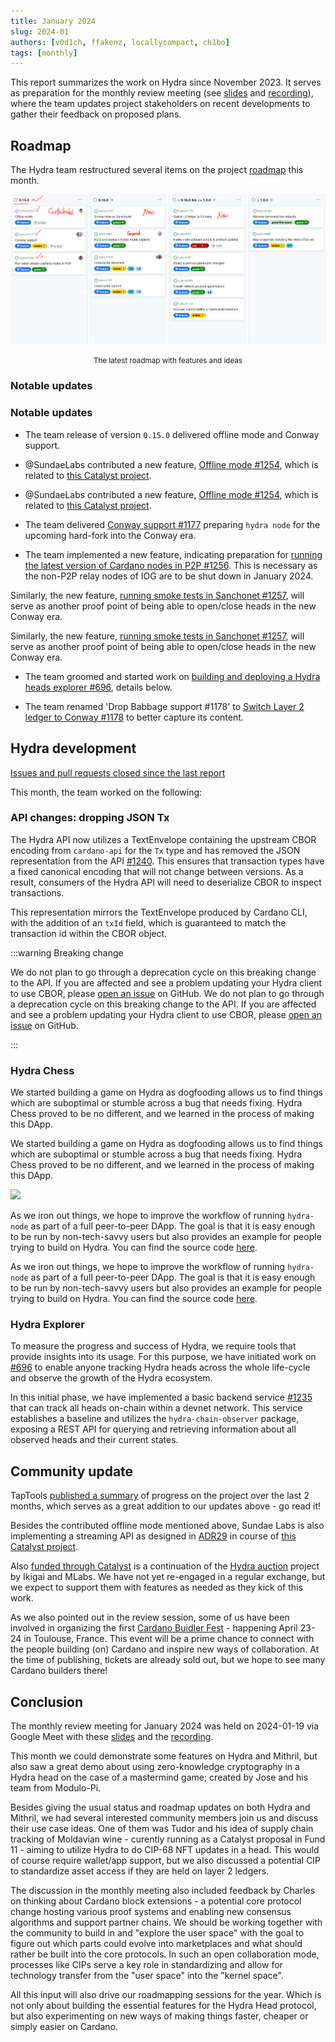 ```yaml
---
title: January 2024
slug: 2024-01
authors: [v0d1ch, ffakenz, locallycompact, ch1bo]
tags: [monthly]
---
```


This report summarizes the work on Hydra since November 2023. It serves as
preparation for the monthly review meeting (see [slides][slides] and
[recording][recording]), where the team updates project stakeholders on recent
developments to gather their feedback on proposed plans.

## Roadmap

The Hydra team restructured several items on the project [roadmap](https://github.com/orgs/input-output-hk/projects/21/views/7) this month.

![The roadmap with features and ideas](./img/2024-01-roadmap.jpg) <small><center>The latest roadmap with features and ideas</center></small>

### Notable updates
### Notable updates

* The team release of version `0.15.0` delivered offline mode and Conway support.

* @SundaeLabs contributed a new feature, [Offline mode #1254](https://github.com/input-output-hk/hydra/issues/1254), which is related to [this Catalyst project](https://milestones.projectcatalyst.io/projects/1000179).
* @SundaeLabs contributed a new feature, [Offline mode #1254](https://github.com/input-output-hk/hydra/issues/1254), which is related to [this Catalyst project](https://milestones.projectcatalyst.io/projects/1000179).

* The team delivered [Conway support #1177](https://github.com/input-output-hk/hydra/issues/1177) preparing `hydra node` for the upcoming hard-fork into the Conway era.

* The team implemented a new feature, indicating preparation for [running the latest version of Cardano nodes in P2P #1256](https://github.com/input-output-hk/hydra/issues/1256). This is necessary as the non-P2P relay nodes of IOG are to be shut down in January 2024.


Similarly, the new feature, [running smoke tests in Sanchonet #1257](https://github.com/input-output-hk/hydra/issues/1257), will serve as another proof point of being able to open/close heads in the new Conway era.


Similarly, the new feature, [running smoke tests in Sanchonet #1257](https://github.com/input-output-hk/hydra/issues/1257), will serve as another proof point of being able to open/close heads in the new Conway era.


* The team groomed and started work on [building and deploying a Hydra heads explorer #696](https://github.com/input-output-hk/hydra/issues/696), details below.


* The team renamed 'Drop Babbage support #1178' to [Switch Layer 2 ledger to Conway #1178](https://github.com/input-output-hk/hydra/issues/1178) to better capture its content.



## Hydra development

[Issues and pull requests closed since the last
report](https://github.com/input-output-hk/hydra/issues?q=is%3Aclosed+sort%3Aupdated-desc+closed%3A2023-11-30..2024-01-31)

This month, the team worked on the following:

### API changes: dropping JSON Tx

The Hydra API now utilizes a TextEnvelope containing the upstream CBOR encoding from `cardano-api` for the `Tx` type and has removed the JSON representation from the API [#1240](https://github.com/input-output-hk/hydra/pull/1240). This ensures that transaction types have a fixed canonical encoding that will not change between versions. As a result, consumers of the Hydra API will need to deserialize CBOR to inspect transactions.

This representation mirrors the TextEnvelope produced by Cardano CLI, with the addition of an `txId` field, which is guaranteed to match the transaction id within the CBOR object.


:::warning Breaking change

We do not plan to go through a deprecation cycle on this breaking change to the API. If you are affected and see a problem updating your Hydra client to use CBOR, please [open an issue](https://github.com/input-output-hk/hydra/issues/new) on GitHub.
We do not plan to go through a deprecation cycle on this breaking change to the API. If you are affected and see a problem updating your Hydra client to use CBOR, please [open an issue](https://github.com/input-output-hk/hydra/issues/new) on GitHub.

:::

### Hydra Chess
We started building a game on Hydra as dogfooding allows us to find things which are suboptimal or stumble across a bug that needs fixing. Hydra Chess proved to be no different, and we learned in the process of making this DApp.

We started building a game on Hydra as dogfooding allows us to find things which are suboptimal or stumble across a bug that needs fixing. Hydra Chess proved to be no different, and we learned in the process of making this DApp.


![](https://ipfs.io/ipfs/bafybeicxcm4yuedetm45kn6xrzqsc4mn2aocmhqtt6wrwxz5lzfry722ra/hydra-chess.png)

As we iron out things, we hope to improve the workflow of running `hydra-node` as part of a full peer-to-peer DApp. The goal is that it is easy enough to be run by non-tech-savvy users but also provides an example for people trying to build on Hydra. You can find the source code [here](https://github.com/abailly-iohk/hydra-chess).

As we iron out things, we hope to improve the workflow of running `hydra-node` as part of a full peer-to-peer DApp. The goal is that it is easy enough to be run by non-tech-savvy users but also provides an example for people trying to build on Hydra. You can find the source code [here](https://github.com/abailly-iohk/hydra-chess).


### Hydra Explorer
To measure the progress and success of Hydra, we require tools that provide
insights into its usage. For this purpose, we have initiated work on
[#696](https://github.com/input-output-hk/hydra/issues/696) to enable anyone
tracking Hydra heads across the whole life-cycle and observe the growth of the
Hydra ecosystem.

In this initial phase, we have implemented a basic backend service
[#1235](https://github.com/input-output-hk/hydra/pull/1235) that can track all
heads on-chain within a devnet network. This service establishes a baseline and
utilizes the `hydra-chain-observer` package, exposing a REST API for querying
and retrieving information about all observed heads and their current states.

## Community update

TapTools [published a
summary](https://medium.com/tap-in-with-taptools/input-output-releases-hydra-update-97b6139d1c59)
of progress on the project over the last 2 months, which serves as a great
addition to our updates above - go read it!

Besides the contributed offline mode mentioned above, Sundae Labs is also
implementing a streaming API as designed in
[ADR29](https://hydra.family/head-protocol/adr/29/) in course of [this Catalyst
project](https://milestones.projectcatalyst.io/projects/1000180).

Also [funded through
Catalyst](https://milestones.projectcatalyst.io/projects/1000092) is a
continuation of the [Hydra
auction](https://github.com/mlabs-haskell/hydra-auction) project by Ikigai and
MLabs. We have not yet re-engaged in a regular exchange, but we expect to
support them with features as needed as they kick of this work.

As we also pointed out in the review session, some of us have been involved in
organizing the first [Cardano Buidler Fest](https://buidl.2024.cardano.org/) -
happening April 23-24 in Toulouse, France. This event will be a prime chance to
connect with the people building (on) Cardano and inspire new ways of
collaboration. At the time of publishing, tickets are already sold out, but we
hope to see many Cardano builders there!

## Conclusion

The monthly review meeting for January 2024 was held on 2024-01-19 via Google
Meet with these [slides][slides] and the [recording][recording].

This month we could demonstrate some features on Hydra and Mithril, but also saw
a great demo about using zero-knowledge cryptography in a Hydra head on the case
of a mastermind game; created by Jose and his team from Modulo-Pi.

Besides giving the usual status and roadmap updates on both Hydra and Mithril,
we had several interested community members join us and discuss their use case
ideas. One of them was Tudor and his idea of supply chain tracking of Moldavian
wine - curently running as a Catalyst proposal in Fund 11 - aiming to utilize
Hydra to do CIP-68 NFT updates in a head. This would of course require
wallet/app support, but we also discussed a potential CIP to standardize asset
access if they are held on layer 2 ledgers.

The discussion in the monthly meeting also included feedback by Charles on
thinking about Cardano block extensions - a potential core protocol change
hosting various proof systems and enabling new consensus algorithms and support
partner chains. We should be working together with the community to build in and
"explore the user space" with the goal to figure out which parts could evolve
into marketplaces and what should rather be built into the core protocols. In
such an open collaboration mode, processes like CIPs serve a key role in
standardizing and allow for technology transfer from the "user space" into the
"kernel space".

All this input will also drive our roadmapping sessions for the year. Which is
not only about building the essential features for the Hydra Head protocol, but
also experimenting on new ways of making things faster, cheaper or simply easier
on Cardano.

[slides]: https://docs.google.com/presentation/d/113okna4iyhgC7ERDLVHxqQkvhqTUSWJUWjXfkpwIpEY
[recording]: https://drive.google.com/file/d/1XnM4RMKSiJNKLs2GBEg32ZHymg-fGBFt
